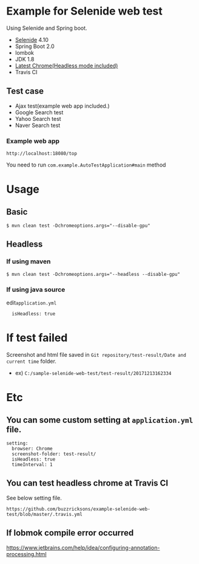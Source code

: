 # Example for Selenide web test
Using Selenide and Spring boot.
- [Selenide](http://selenide.org/) 4.10
- Spring Boot 2.0
- lombok
- JDK 1.8
- [Latest Chrome(Headless mode included)](https://www.google.com/chrome/browser/desktop/index.html)
- Travis CI

## Test case
- Ajax test(example web app included.)
- Google Search test
- Yahoo Search test
- Naver Search test

### Example web app
```
http://localhost:18080/top
```
You need to run `com.example.AutoTestApplication#main` method

# Usage
## Basic
```
$ mvn clean test -Dchromeoptions.args="--disable-gpu"
```

## Headless
### If using maven
```
$ mvn clean test -Dchromeoptions.args="--headless --disable-gpu"
```

### If using java source
edit`application.yml`
```
  isHeadless: true
```

# If test failed
Screenshot and html file saved in `Git repository/test-result/Date and current time` folder.

- ex) `C:/sample-selenide-web-test/test-result/20171213162334`

# Etc
## You can some custom setting at `application.yml` file.
```
setting:
  browser: Chrome
  screenshot-folder: test-result/
  isHeadless: true
  timeInterval: 1

```

## You can test headless chrome at Travis CI
See below setting file.
```
https://github.com/buzzricksons/example-selenide-web-test/blob/master/.travis.yml
```

## If lobmok compile error occurred
https://www.jetbrains.com/help/idea/configuring-annotation-processing.html